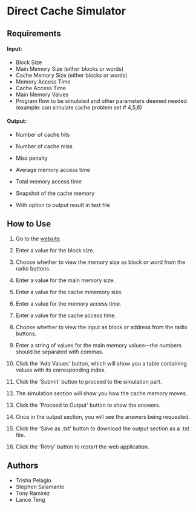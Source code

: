 # Direct Cache Simulator

## Requirements
#### Input: 
* Block Size
* Main Memory Size (either blocks or words)
* Cache Memory Size (either blocks or words)
* Memory Access Time
* Cache Access Time
* Main Memory Values
* Program flow to be simulated and other parameters deemed needed (example: can simulate cache problem set # 4,5,6)


#### Output:
* Number of cache hits

* Number of cache miss

* Miss penalty

* Average memory access time

* Total memory access time

* Snapshot of the cache memory

* With option to output result in text file

## How to Use
1. Go to the [website](http://csarch2-g4.github.io/).

2. Enter a value for the block size.

3. Choose whether to view the memory size as block or word from the radio buttons.

4. Enter a value for the main memory size.

5. Enter a value for the cache mmemory size.

6. Enter a value for the memory access time.

7. Enter a value for the cache access time.

8. Choose whether to view the input as block or address from the radio buttons.

9. Enter a string of values for the main memory values—the numbers should be separated with commas.

10. Click the 'Add Values' button, which will show you a table containing values with its corresponding index.

11. Click the 'Submit' button to proceed to the simulation part.

12. The simulation section will show you how the cache memory moves.

13. Click the 'Proceed to Output' button to show the answers.

14. Once in the output section, you will see the answers being requested.

15. Click the 'Save as .txt' button to download the output section as a .txt file.

16. Click the 'Retry' button to restart the web application.

## Authors
* Trisha Pelagio
* Stephen Salamante
* Tony Ramirez
* Lance Teng
